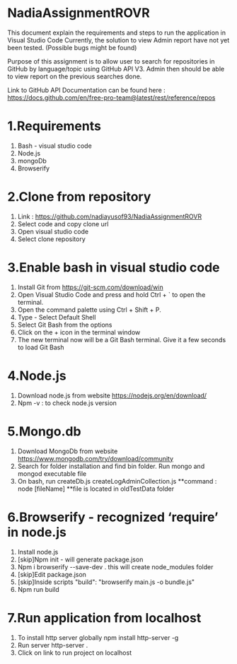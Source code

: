 # NadiaAssignmentROVR

This document explain the requirements and steps to run the application in Visual Studio Code
Currently, the solution to view Admin report have not yet been tested. (Possible bugs might be found)

Purpose of this assignment is to allow user to search for repositories in GitHub by language/topic using GitHub API V3. 
Admin then should be able to view report on the previous searches done.

Link to GitHub API Documentation can be found here : https://docs.github.com/en/free-pro-team@latest/rest/reference/repos

# 1.Requirements
1. Bash - visual studio code
2. Node.js
3. mongoDb
4. Browserify

# 2.Clone from repository
1. Link : https://github.com/nadiayusof93/NadiaAssignmentROVR
2. Select code and copy clone url
3. Open visual studio code
4. Select clone repository

# 3.Enable bash in visual studio code
1. Install Git from https://git-scm.com/download/win
2. Open Visual Studio Code and press and hold Ctrl + ` to open the terminal.
3. Open the command palette using Ctrl + Shift + P.
4. Type - Select Default Shell
5. Select Git Bash from the options
6. Click on the + icon in the terminal window
7. The new terminal now will be a Git Bash terminal. Give it a few seconds to load Git Bash

# 4.Node.js
1. Download node.js from website https://nodejs.org/en/download/
2. Npm -v : to check node.js version

# 5.Mongo.db
1. Download MongoDb from website https://www.mongodb.com/try/download/community
2. Search for folder installation and find bin folder. Run mongo and mongod executable file
3. On bash, run
   createDb.js
   createLogAdminCollection.js
   **command : node [fileName]
   **file is located in oldTestData folder

# 6.Browserify - recognized ‘require’ in node.js
1. Install node.js
2. [skip]Npm init - will generate package.json
3. Npm i browserify --save-dev .  this will create node_modules folder
4. [skip]Edit package.json
5. [skip]Inside scripts "build": "browserify main.js -o bundle.js"
6. Npm run build

# 7.Run application from localhost
1. To install http server globally
   npm install http-server -g
2. Run server
   http-server . 
3. Click on link to run project on localhost
